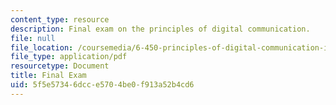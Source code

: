 ```yaml
---
content_type: resource
description: Final exam on the principles of digital communication.
file: null
file_location: /coursemedia/6-450-principles-of-digital-communication-i-fall-2009/5f5e57346dcce5704be0f913a52b4cd6_MIT6_450F09_final.pdf
file_type: application/pdf
resourcetype: Document
title: Final Exam
uid: 5f5e5734-6dcc-e570-4be0-f913a52b4cd6
---
```

